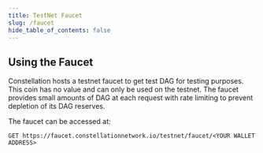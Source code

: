 ```yaml
---
title: TestNet Faucet
slug: /faucet
hide_table_of_contents: false
---
```


<intro-end />

## Using the Faucet
Constellation hosts a testnet faucet to get test DAG for testing purposes. This coin has no value and can only be used on the testnet. The faucet provides small amounts of DAG at each request with rate limiting to prevent depletion of its DAG reserves. 

The faucet can be accessed at:
```
GET https://faucet.constellationnetwork.io/testnet/faucet/<YOUR WALLET ADDRESS>
```


